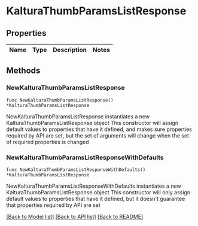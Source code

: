 # KalturaThumbParamsListResponse

## Properties

Name | Type | Description | Notes
------------ | ------------- | ------------- | -------------

## Methods

### NewKalturaThumbParamsListResponse

`func NewKalturaThumbParamsListResponse() *KalturaThumbParamsListResponse`

NewKalturaThumbParamsListResponse instantiates a new KalturaThumbParamsListResponse object
This constructor will assign default values to properties that have it defined,
and makes sure properties required by API are set, but the set of arguments
will change when the set of required properties is changed

### NewKalturaThumbParamsListResponseWithDefaults

`func NewKalturaThumbParamsListResponseWithDefaults() *KalturaThumbParamsListResponse`

NewKalturaThumbParamsListResponseWithDefaults instantiates a new KalturaThumbParamsListResponse object
This constructor will only assign default values to properties that have it defined,
but it doesn't guarantee that properties required by API are set


[[Back to Model list]](../README.md#documentation-for-models) [[Back to API list]](../README.md#documentation-for-api-endpoints) [[Back to README]](../README.md)


